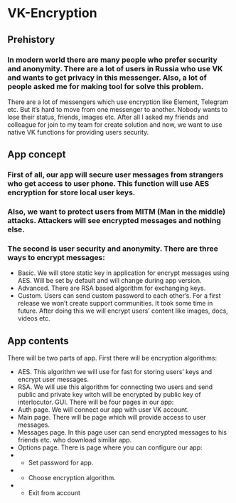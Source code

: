 # VK-Encryption

## Prehistory
### In modern world there are many people who prefer security and anonymity. There are a lot of users in Russia who use VK and wants to get privacy in this messenger. Also, a lot of people asked me for making tool for solve this problem.
There are a lot of messengers which use encryption like Element, Telegram etc. But it’s hard to move from one messenger to another. Nobody wants to lose their status, friends, images etc.
After all I asked my friends and colleague for join to my team for create solution and now, we want to use native VK functions for providing users security.

## App concept
### First of all, our app will secure user messages from strangers who get access to user phone. This function will use AES encryption for store local user keys.
### Also, we want to protect users from MITM (Man in the middle) attacks. Attackers will see encrypted messages and nothing else. 
### The second is user security and anonymity. There are three ways to encrypt messages:
 *	Basic. We will store static key in application for encrypt messages using AES. Will be set by default and will change during app version.
 *	Advanced. There are RSA based algorithm for exchanging keys.
 *	Custom. Users can send custom password to each other’s. 
For a first release we won’t create support communities. It took some time in future. After doing this we will encrypt users’ content like images, docs, videos etc.
## App contents
There will be two parts of app. First there will be encryption algorithms:
 *	AES. This algorithm we will use for fast for storing users’ keys and encrypt user messages.
 *	 RSA. We will use this algorithm for connecting two users and send public and private key witch will be encrypted by public key of interlocutor.
GUI. There will be four pages in our app:
 *	Auth page. We will connect our app with user VK account. 
 *	Main page. There will be page which will provide access to user messages.
 *	Messages page. In this page user can send encrypted messages to his friends etc. who download similar app.
 *	Options page. There is page where you can configure our app:
 * *	Set password for app.
 * *	Choose encryption algorithm.
 * *	Exit from account
